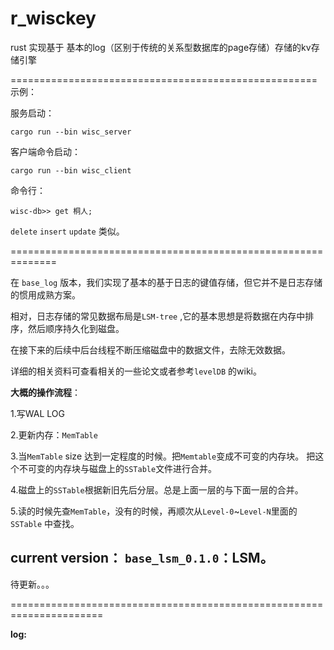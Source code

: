 # r_wisckey
rust 实现基于 基本的log（区别于传统的关系型数据库的page存储）存储的kv存储引擎

=====================================================
示例：

服务启动：

```
cargo run --bin wisc_server
```
客户端命令启动：

```
cargo run --bin wisc_client
```
命令行：

    wisc-db>> get 桐人;

`delete`  `insert` `update` 类似。

==============================================================

在 `base_log` 版本，我们实现了基本的基于日志的键值存储，但它并不是日志存储的惯用成熟方案。

相对，日志存储的常见数据布局是`LSM-tree` ,它的基本思想是将数据在内存中排序，然后顺序持久化到磁盘。

在接下来的后续中后台线程不断压缩磁盘中的数据文件，去除无效数据。

详细的相关资料可查看相关的一些论文或者参考`levelDB` 的wiki。

**大概的操作流程**：

1.写WAL LOG

2.更新内存：`MemTable`

3.当`MemTable` size 达到一定程度的时候。把`Memtable`变成不可变的内存块。 把这个不可变的内存块与磁盘上的`SSTable`文件进行合并。

4.磁盘上的`SSTable`根据新旧先后分层。总是上面一层的与下面一层的合并。

5.读的时候先查`MemTable`，没有的时候，再顺次从`Level-0`~`Level-N`里面的`SSTable` 中查找。
## **current version**： `base_lsm_0.1.0`：LSM。

待更新。。。

======================================================================

**log:**
